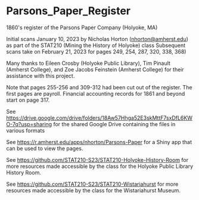 # Parsons_Paper_Register
1860's register of the Parsons Paper Company (Holyoke, MA)

Initial scans January 10, 2023 by Nicholas Horton (nhorton@amherst.edu)
as part of the STAT210 (Mining the History of Holyoke) class
Subsequent scans take on February 21, 2023 for pages 249, 254, 287, 320, 338, 368)

Many thanks to Eileen Crosby (Holyoke Public Library), Tim Pinault (Amherst College), and Zoe Jacobs Feinstein (Amherst College) for their assistance with this project.

Note that pages 255-256 and 309-312 had been cut out of the register.
The first pages are payroll.
Financial accounting records for 1861 and beyond start on page 317.

See https://drive.google.com/drive/folders/18Aw57Hhga52E3skMttF7sxDfL6KWO-7q?usp=sharing for the shared Google Drive containing the files in various formats

See https://r.amherst.edu/apps/nhorton/Parsons-Paper for a Shiny app that can be used to view the pages.

See https://github.com/STAT210-S23/STAT210-Holyoke-History-Room for more resources made accessible by the class for the Holyoke Public Library History Room.

See https://github.com/STAT210-S23/STAT210-Wistariahurst for more resources made accessible by the class for the Wistariahurst Museum.



